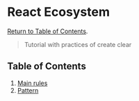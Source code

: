 # React Ecosystem

[Return to Table of Contents](../../README.md).

> Tutorial with practices of create clear

## Table of Contents

1. [Main rules](clear-code.md)
2. [Pattern](patter.md)

